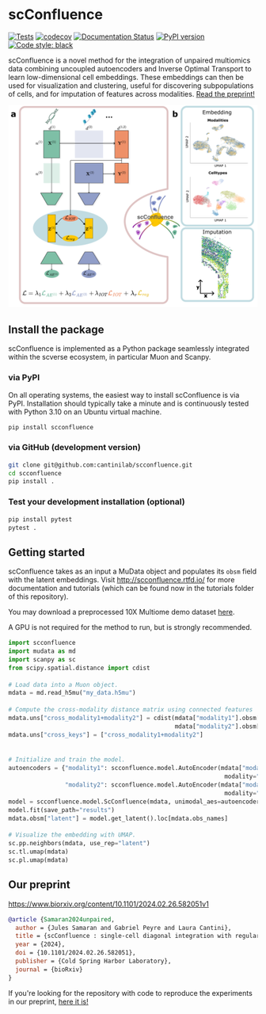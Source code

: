 # scConfluence
[![Tests](https://github.com/cantinilab/scconfluence/actions/workflows/main.yml/badge.svg)](https://github.com/cantinilab/scconfluence/actions/workflows/main.yml)
[![codecov](https://codecov.io/github/cantinilab/scconfluence/graph/badge.svg?token=JCLE8L9GNH)](https://codecov.io/github/cantinilab/scconfluence)
[![Documentation Status](https://readthedocs.org/projects/scconfluence/badge/?version=latest)](https://scconfluence.readthedocs.io/en/latest/?badge=latest)
[![PyPI version](https://img.shields.io/pypi/v/scconfluence?color=blue)](https://img.shields.io/pypi/v/scconfluence?color=blue)
[![Code style: black](https://img.shields.io/badge/code%20style-black-000000.svg)](https://github.com/psf/black)

scConfluence is a novel method for the integration of unpaired multiomics data combining
uncoupled autoencoders and Inverse Optimal Transport to learn low-dimensional cell 
embeddings. These embeddings can then be used for visualization and clustering, useful 
for discovering  subpopulations of cells, and for imputation of features across 
modalities.
[Read the preprint!](https://www.biorxiv.org/content/10.1101/2024.02.26.582051v1)

![figure](model.png)

## Install the package

scConfluence is implemented as a Python package seamlessly integrated within the scverse 
ecosystem, in particular Muon and Scanpy.

### via PyPI

On all operating systems, the easiest way to install scConfluence is via PyPI. 
Installation should typically take a minute and is continuously tested with Python 3.10 
on an Ubuntu virtual machine.

```bash
pip install scconfluence
```

### via GitHub (development version)

```bash
git clone git@github.com:cantinilab/scconfluence.git
cd scconfluence
pip install .
```

### Test your development installation (optional)

```bash
pip install pytest
pytest .
```

## Getting started

scConfluence takes as an input a MuData object and populates its `obsm` field 
with the latent embeddings. Visit http://scconfluence.rtfd.io/ for 
more documentation and tutorials (which can be found now in the tutorials folder of 
this repository).

You may download a preprocessed 10X Multiome demo dataset [here](https://figshare.com/s/b0840d90e42e37fa165f).

A GPU is not required for the method to run, but is strongly recommended.

```python
import scconfluence
import mudata as md
import scanpy as sc
from scipy.spatial.distance import cdist

# Load data into a Muon object.
mdata = md.read_h5mu("my_data.h5mu")

# Compute the cross-modality distance matrix using connected features
mdata.uns["cross_modality1+modality2"] = cdist(mdata["modality1"].obsm["cm_features"], 
                                               mdata["modality2"].obsm["cm_features"])
mdata.uns["cross_keys"] = ["cross_modality1+modality2"]


# Initialize and train the model.
autoencoders = {"modality1": scconfluence.model.AutoEncoder(mdata["modality1"],
                                                             modality="modality1"),
                "modality2": scconfluence.model.AutoEncoder(mdata["modality2"],
                                                             modality="modality2")}
model = scconfluence.model.ScConfluence(mdata, unimodal_aes=autoencoders)
model.fit(save_path="results")
mdata.obsm["latent"] = model.get_latent().loc[mdata.obs_names]

# Visualize the embedding with UMAP.
sc.pp.neighbors(mdata, use_rep="latent")
sc.tl.umap(mdata)
sc.pl.umap(mdata)
```

## Our preprint
https://www.biorxiv.org/content/10.1101/2024.02.26.582051v1
```bibtex
@article {Samaran2024unpaired,
  author = {Jules Samaran and Gabriel Peyre and Laura Cantini},
  title = {scConfluence : single-cell diagonal integration with regularized Inverse Optimal Transport on weakly connected features},
  year = {2024},
  doi = {10.1101/2024.02.26.582051},
  publisher = {Cold Spring Harbor Laboratory},
  journal = {bioRxiv}
}
```

If you're looking for the repository with code to reproduce the experiments in our 
preprint, [here it is!](https://github.com/cantinilab/scc_reproducibility)